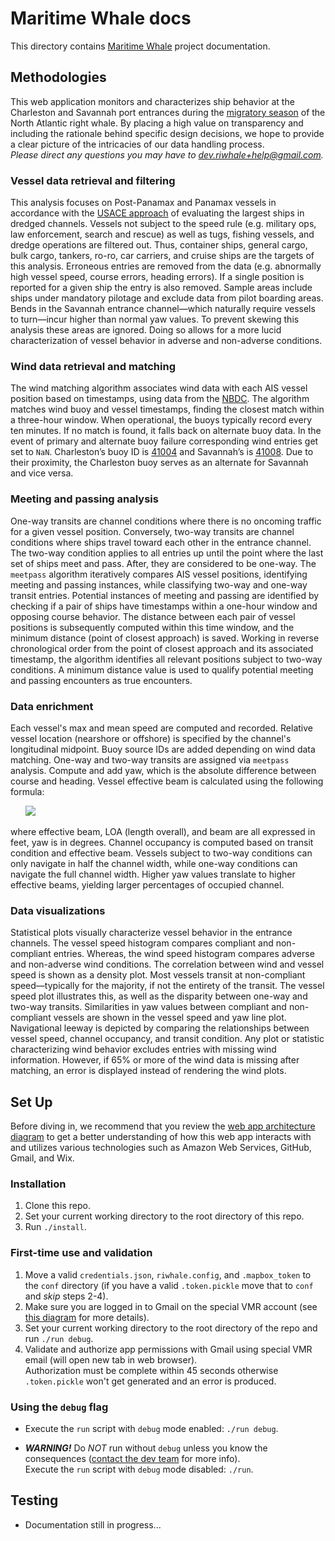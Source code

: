 # Maritime Whale docs

This directory contains [Maritime Whale](https://github.com/maritime-whale)
project documentation.

## Methodologies

This web application monitors and characterizes ship behavior at the Charleston
and Savannah port entrances during the [migratory season](https://www.fisheries.noaa.gov/species/north-atlantic-right-whale)
of the North Atlantic right whale. By placing a high value on transparency and
including the rationale behind specific design decisions, we hope to provide a
clear picture of the intricacies of our data handling process.
_</br>Please direct any questions you may have to
[dev.riwhale+help@gmail.com](mailto:dev.riwhale+help@gmail.com)._

### Vessel data retrieval and filtering

This analysis focuses on Post-Panamax and Panamax vessels in accordance with the
[USACE approach](https://erdc-library.erdc.dren.mil/jspui/handle/11681/32750) of
evaluating the largest ships in dredged channels. Vessels not subject to the
speed rule (e.g. military ops, law enforcement, search and rescue) as well as tugs, 
fishing vessels, and dredge operations are filtered out. Thus,
container ships, general cargo, bulk cargo, tankers, ro-ro, car carriers, and
cruise ships are the targets of this analysis. Erroneous entries are removed
from the data (e.g. abnormally high vessel speed, course errors, heading
errors). If a single position is reported for a given ship the entry is also
removed. Sample areas include ships under mandatory pilotage and exclude data
from pilot boarding areas. Bends in the Savannah entrance channel—which
naturally require vessels to turn—incur higher than normal yaw values. 
To prevent skewing this analysis these areas are ignored. Doing so allows for 
a more lucid characterization of vessel behavior in adverse and non-adverse conditions.

### Wind data retrieval and matching

The wind matching algorithm associates wind data with each AIS vessel position
based on timestamps, using data from the [NBDC](https://www.ndbc.noaa.gov/). The
algorithm matches wind buoy and vessel timestamps, finding the closest match
within a three-hour window. When operational, the buoys typically record every
ten minutes. If no match is found, it falls back on alternate buoy data. In the
event of primary and alternate buoy failure corresponding wind entries get set
to `NaN`. Charleston’s buoy ID is
[41004](https://www.ndbc.noaa.gov/station_page.php?station=41004) and Savannah’s
is [41008](https://www.ndbc.noaa.gov/station_page.php?station=41008). Due to
their proximity, the Charleston buoy serves as an alternate for Savannah and
vice versa.

### Meeting and passing analysis

One-way transits are channel conditions where there is no oncoming traffic for a
given vessel position. Conversely, two-way transits are channel conditions where
ships travel toward each other in the entrance channel. The two-way condition 
applies to all entries up until the point where the last set of ships meet and pass. 
After, they are considered to be one-way. The `meetpass` algorithm iteratively compares
AIS vessel positions, identifying meeting and passing instances, while
classifying two-way and one-way transit entries. Potential instances of meeting
and passing are identified by checking if a pair of ships have timestamps within
a one-hour window and opposing course behavior. The distance between each pair
of vessel positions is subsequently computed within this time window, and the
minimum distance (point of closest approach) is saved. Working in reverse
chronological order from the point of closest approach and its associated
timestamp, the algorithm identifies all relevant positions subject to two-way
conditions. A minimum distance value is used to qualify potential meeting and
passing encounters as true encounters.

### Data enrichment

Each vessel's max and mean speed are computed and recorded. Relative vessel
location (nearshore or offshore) is specified by the channel's longitudinal
midpoint. Buoy source IDs are added depending on wind data matching. One-way
and two-way transits are assigned via `meetpass` analysis. Compute and add yaw,
which is the absolute difference between course and heading.
Vessel effective beam is calculated using the following formula:

&nbsp;&nbsp;&nbsp;&nbsp;&nbsp;&nbsp;<img src="https://render.githubusercontent.com/render/math?math=EB = cos(90-yaw)\*loa %2B cos(yaw)\*beam">

where effective beam, LOA (length overall), and beam are all expressed in feet,
yaw is in degrees.
Channel occupancy is computed based on transit condition and effective beam.
Vessels subject to two-way conditions can only navigate in half the channel
width, while one-way conditions can navigate the full channel width. Higher
yaw values translate to higher effective beams, yielding larger percentages of
occupied channel.

### Data visualizations
Statistical plots visually characterize vessel behavior in the entrance
channels. The vessel speed histogram compares compliant and non-compliant
entries. Whereas, the wind speed histogram compares adverse and non-adverse
wind conditions. The correlation between wind and vessel speed is shown as a
density plot. Most vessels transit at non-compliant speed—typically for the
majority, if not the entirety of the transit. The vessel speed plot illustrates
this, as well as the disparity between one-way and two-way transits.
Similarities in yaw values between compliant and non-compliant vessels are
shown in the vessel speed and yaw line plot. Navigational leeway is depicted
by comparing the relationships between vessel speed, channel occupancy, and
transit condition. Any plot or statistic characterizing wind behavior excludes
entries with missing wind information. However, if 65% or more of the wind data
is missing after matching, an error is displayed instead of rendering the wind
plots.

## Set Up

Before diving in, we recommend that you review the
[web app architecture diagram](diagrams/web-app-diagram.pdf) to get a better
understanding of how this web app interacts with and utilizes various
technologies such as Amazon Web Services, GitHub, Gmail, and Wix.

### Installation
1. Clone this repo.
2. Set your current working directory to the root directory of this repo.
3. Run `./install`.

### First-time use and validation
1. Move a valid `credentials.json`, `riwhale.config`, and `.mapbox_token` to the
`conf` directory (if you have a valid `.token.pickle` move that to `conf`
and _skip_ steps 2-4).
2. Make sure you are logged in to Gmail on the special VMR account (see
[this diagram](diagrams/web-app-diagram.pdf) for more details).
3. Set your current working directory to the root directory of the repo and
run `./run debug`.
4. Validate and authorize app permissions with Gmail using special VMR email
(will open new tab in web browser).<br/>
Authorization must be complete within 45 seconds otherwise `.token.pickle`
won't get generated and an error is produced.

### Using the `debug` flag
* Execute the `run` script with `debug` mode enabled: `./run debug`.

* _**WARNING!**_ Do _NOT_ run without `debug` unless you know the consequences
([contact the dev team](mailto:dev.riwhale+help@gmail.com) for more info).<br/>
Execute the `run` script with `debug` mode disabled: `./run`.

## Testing

* Documentation still in progress...
